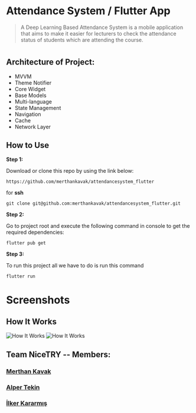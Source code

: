 # Attendance System / Flutter App
> A Deep Learning Based Attendance System is a mobile application that aims to make it easier for lecturers to check the attendance status of students which are attending the course.
#

## Architecture of Project:

* MVVM
* Theme Notifier
* Core Widget
* Base Models
* Multi-language
* State Management
* Navigation
* Cache
* Network Layer

## How to Use 

**Step 1:**

Download or clone this repo by using the link below:

```
https://github.com/merthankavak/attendancesystem_flutter
```

for **ssh** 

```
git clone git@github.com:merthankavak/attendancesystem_flutter.git
```

**Step 2:**

Go to project root and execute the following command in console to get the required dependencies: 

```
flutter pub get 
```
**Step 3:**

To run this project all we have to do is run this command

```
flutter run 
```

# Screenshots
## How It Works
![How It Works](https://raw.githubusercontent.com/merthankavak/attendancesystem_flutter/master/screenshots/how1.png)
![How It Works](https://raw.githubusercontent.com/merthankavak/attendancesystem_flutter/master/screenshots/how2.png)

## Team NiceTRY -- Members:
### [Merthan **Kavak**](https://github.com/merthankavak)  
### [Alper **Tekin**](https://github.com/alpertknn)  
### [İlker **Kararmış**](https://github.com/Inventore0)  

